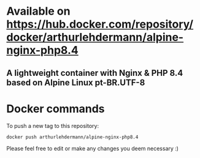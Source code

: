 # Available on https://hub.docker.com/repository/docker/arthurlehdermann/alpine-nginx-php8.4

## A lightweight container with Nginx &amp; PHP 8.4 based on Alpine Linux pt-BR.UTF-8

# Docker commands
To push a new tag to this repository:
```sh
docker push arthurlehdermann/alpine-nginx-php8.4
```


Please feel free to edit or make any changes you deem necessary :)
